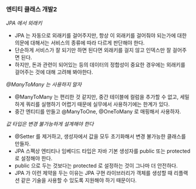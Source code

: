 ### 엔티티 클래스 개발2

*JPA 에서 외래키*
- JPA 는 자동으로 외래키를 걸어주지만, 항상 이 외래키를 걸어줘야 되는가에 대한 의문에 대해서는 서비스의 종류에 따라 다르게 판단해야 한다.
- 단순하게 서비스가 잘 되기만 하면 된다면 외래키를 걸지 않고 인덱스만 잘 걸어주면 된다.  
- 하지만, 돈과 관련이 되어있는 등의 데이터의 정합성이 중요한 경우에는 외래키를 걸어주는 것에 대해 고려해 봐야한다.

*@ManyToMany 는 사용하지 말자*
- @ManyToMany 는 편리한 것 같지만, 중간 테이블에 컬럼을 추가할 수 없고, 세밀하게 쿼리를 실행하기 어렵기 때문에 실무에서 사용하기에는 한계가 있다.
- 중간 엔티티를 만들고 @ManyToOne, @OneToMany 로 매핑해서 사용하자.

*값 타입은 변경 불가능하게 설계해야 한다*
- @Setter 를 제거하고, 생성자에서 값을 모두 초기화해서 변경 불가능한 클래스를 만들자.
- JPA 스펙상 엔티티나 임베디드 타입은 자바 기본 생성자를 public 또는 protected 로 설정해야 한다.
- public 으로 두는 것보다는 protected 로 설정하는 것이 그나마 더 안전하다.
- JPA 가 이런 제약을 두는 이유는 JPA 구현 라이브러리가 객체를 생성할 때 리플랙션 같은 기술을 사용할 수 있도록 지원해야 하기 때문이다.